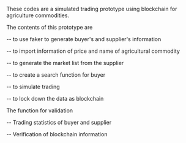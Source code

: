 These codes are a simulated trading prototype using blockchain for agriculture commodities. 

The contents of this prototype are

-- to use faker to generate buyer's and supplier's information 

-- to import information of price and name of agricultural commodity

-- to generate the market list from the supplier

-- to create a search function for buyer

-- to simulate trading

-- to lock down the data as blockchain

The function for validation

--  Trading statistics of buyer and supplier

--  Verification of blockchain information
